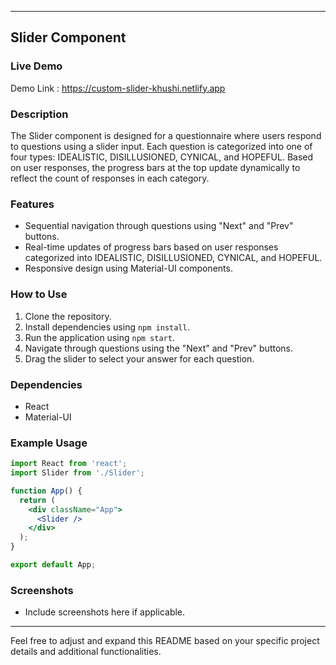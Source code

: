 
---

## Slider Component

### Live Demo
Demo Link : https://custom-slider-khushi.netlify.app

### Description
The Slider component is designed for a questionnaire where users respond to questions using a slider input. Each question is categorized into one of four types: IDEALISTIC, DISILLUSIONED, CYNICAL, and HOPEFUL. Based on user responses, the progress bars at the top update dynamically to reflect the count of responses in each category.

### Features
- Sequential navigation through questions using "Next" and "Prev" buttons.
- Real-time updates of progress bars based on user responses categorized into IDEALISTIC, DISILLUSIONED, CYNICAL, and HOPEFUL.
- Responsive design using Material-UI components.

### How to Use
1. Clone the repository.
2. Install dependencies using `npm install`.
3. Run the application using `npm start`.
4. Navigate through questions using the "Next" and "Prev" buttons.
5. Drag the slider to select your answer for each question.

### Dependencies
- React
- Material-UI

### Example Usage
```jsx
import React from 'react';
import Slider from './Slider';

function App() {
  return (
    <div className="App">
      <Slider />
    </div>
  );
}

export default App;
```

### Screenshots
- Include screenshots here if applicable.

---

Feel free to adjust and expand this README based on your specific project details and additional functionalities.
